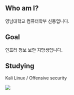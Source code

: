 ## Who am I?
영남대학교 컴퓨터학부 신동엽니다.

## Goal
인프라 정보 보안 지망생입니다.

## Studying
Kali Linux / Offensive security

<img src="https://img.shields.io/badge/kalilinux-#557C94.svg?&style=for-the-badge&logo=fortran&logoColor=white" />
